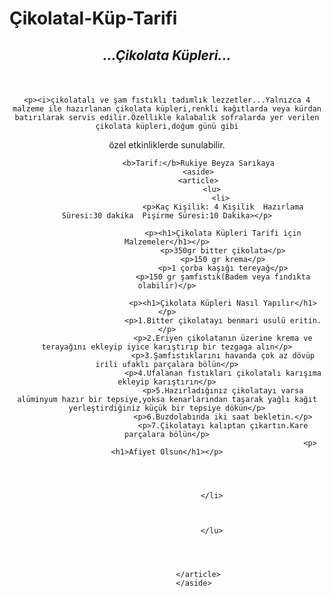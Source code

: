 # Çikolatal-Küp-Tarifi
<!DOCTYPE html>
<html lang="tr">
<head>
    <meta charset="UTF-8">
    <meta name="viewport" content="width=device-width, initial-scale=1.0">
    <title>Çikolata Küpleri</title>
</head>
<header>
   <p><h2><i>...Çikolata Küpleri...</p></i></h2><br>

    <p><i>çikolatalı ve şam fıstıklı tadımlık lezzetler...Yalnızca 4 malzeme ile hazırlanan çikolata küpleri,renkli kağıtlarda veya kürdan batırılarak servis edilir.Özellikle kalabalık sofralarda yer verilen çikolata küpleri,doğum günü gibi
özel etkinliklerde sunulabilir.</i></p>

                  <b>Tarif:</b>Rukiye Beyza Sarıkaya
                   <aside> 
                  <article>
                        <lu>
                            <li>
                             <p>Kaç Kişilik: 4 Kişilik  Hazırlama Süresi:30 dakika  Pişirme Süresi:10 Dakika></p>
                             
                             <p><h1>Çikolata Küpleri Tarifi için Malzemeler</h1></p>
                             <p>350gr bitter çikolata</p>
                             <p>150 gr krema</p>
                             <p>1 çorba kaşığı tereyağ</p>
                             <p>150 gr şamfıstık(Badem veya fındıkta olabilir)</p>
                             
                             <p><h1>Çikolata Küpleri Nasıl Yapılır</h1></p>
                             <p>1.Bitter çikolatayı benmari usulü eritin.</p>
                             <p>2.Eriyen çikolatanın üzerine krema ve terayağını ekleyip iyice karıştırıp bir tezgaga alın</p>
                             <p>3.Şamfıstıklarını havanda çok az dövüp irili ufaklı parçalara bölün</p>
                             <p>4.Ufalanan fıstıkları çikolatalı karışıma ekleyip karıştırın</p>
                             <p>5.Hazırladığınız çikolatayı varsa alüminyum hazır bir tepsiye,yoksa kenarlarından taşarak yağlı kağıt yerleştirdiğiniz küçük bir tepsiye dökün</p>
                             <p>6.Buzdolabında iki saat bekletin.</p>
                             <p>7.Çikolatayı kalıptan çıkartın.Kare parçalara bölün</p>
                                                                    <p><h1>Afiyet Olsun</h1></p>




                            </li>    



                        </lu>




                  </article>
                </aside>

                                 
</header>
<body>
    
</body> 
</html>

